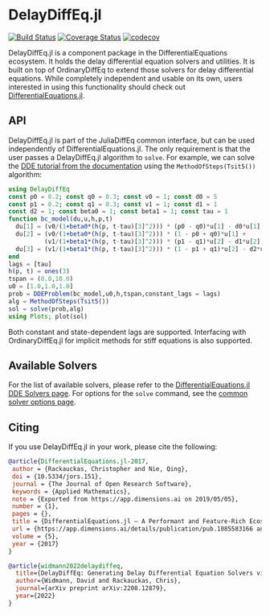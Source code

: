 # DelayDiffEq.jl

[![Build Status](https://github.com/SciML/DelayDiffEq.jl/workflows/CI/badge.svg?branch=master)](https://github.com/SciML/DelayDiffEq.jl/actions?query=workflow%3ACI%20branch%3Amaster)
[![Coverage Status](https://coveralls.io/repos/SciML/DelayDiffEq.jl/badge.svg?branch=master&service=github)](https://coveralls.io/github/SciML/DelayDiffEq.jl?branch=master)
[![codecov](https://codecov.io/gh/SciML/DelayDiffEq.jl/branch/master/graph/badge.svg)](https://codecov.io/gh/SciML/DelayDiffEq.jl)

DelayDiffEq.jl is a component package in the DifferentialEquations ecosystem. It holds the
delay differential equation solvers and utilities. It is built on top of OrdinaryDiffEq
to extend those solvers for delay differential equations. While completely independent
and usable on its own, users interested in using this
functionality should check out [DifferentialEquations.jl](https://github.com/SciML/DifferentialEquations.jl).

## API

DelayDiffEq.jl is part of the JuliaDiffEq common interface, but can be used independently of DifferentialEquations.jl. The only requirement is that the user passes a DelayDiffEq.jl algorithm to `solve`. For example, we can solve the [DDE tutorial from the documentation](https://diffeq.sciml.ai/stable/tutorials/dde_example/) using the `MethodOfSteps(Tsit5())` algorithm:


```julia
using DelayDiffEq
const p0 = 0.2; const q0 = 0.3; const v0 = 1; const d0 = 5
const p1 = 0.2; const q1 = 0.3; const v1 = 1; const d1 = 1
const d2 = 1; const beta0 = 1; const beta1 = 1; const tau = 1
function bc_model(du,u,h,p,t)
  du[1] = (v0/(1+beta0*(h(p, t-tau)[3]^2))) * (p0 - q0)*u[1] - d0*u[1]
  du[2] = (v0/(1+beta0*(h(p, t-tau)[3]^2))) * (1 - p0 + q0)*u[1] +
          (v1/(1+beta1*(h(p, t-tau)[3]^2))) * (p1 - q1)*u[2] - d1*u[2]
  du[3] = (v1/(1+beta1*(h(p, t-tau)[3]^2))) * (1 - p1 + q1)*u[2] - d2*u[3]
end
lags = [tau]
h(p, t) = ones(3)
tspan = (0.0,10.0)
u0 = [1.0,1.0,1.0]
prob = DDEProblem(bc_model,u0,h,tspan,constant_lags = lags)
alg = MethodOfSteps(Tsit5())
sol = solve(prob,alg)
using Plots; plot(sol)
```

Both constant and state-dependent lags are supported. Interfacing with OrdinaryDiffEq.jl for implicit methods for stiff equations is also supported.

## Available Solvers

For the list of available solvers, please refer to the [DifferentialEquations.jl DDE Solvers page](https://diffeq.sciml.ai/stable/solvers/dde_solve/). For options for the `solve` command, see the [common solver options page](https://diffeq.sciml.ai/stable/basics/common_solver_opts/).

## Citing

If you use DelayDiffEq.jl in your work, please cite the following:

```bib
@article{DifferentialEquations.jl-2017,
 author = {Rackauckas, Christopher and Nie, Qing},
 doi = {10.5334/jors.151},
 journal = {The Journal of Open Research Software},
 keywords = {Applied Mathematics},
 note = {Exported from https://app.dimensions.ai on 2019/05/05},
 number = {1},
 pages = {},
 title = {DifferentialEquations.jl – A Performant and Feature-Rich Ecosystem for Solving Differential Equations in Julia},
 url = {https://app.dimensions.ai/details/publication/pub.1085583166 and http://openresearchsoftware.metajnl.com/articles/10.5334/jors.151/galley/245/download/},
 volume = {5},
 year = {2017}
}

@article{widmann2022delaydiffeq,
  title={DelayDiffEq: Generating Delay Differential Equation Solvers via Recursive Embedding of Ordinary Differential Equation Solvers},
  author={Widmann, David and Rackauckas, Chris},
  journal={arXiv preprint arXiv:2208.12879},
  year={2022}
}
```
